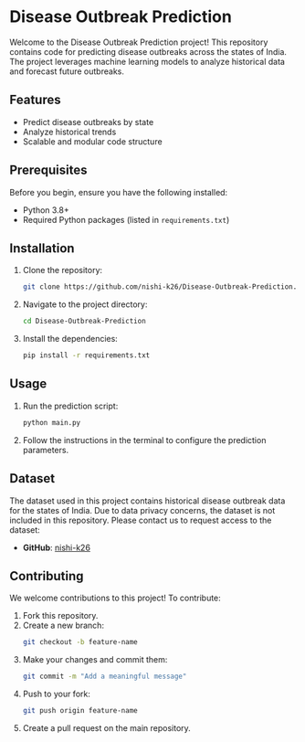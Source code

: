 # Disease Outbreak Prediction

Welcome to the Disease Outbreak Prediction project! This repository contains code for predicting disease outbreaks across the states of India. The project leverages machine learning models to analyze historical data and forecast future outbreaks.

## Features
- Predict disease outbreaks by state
- Analyze historical trends
- Scalable and modular code structure

## Prerequisites

Before you begin, ensure you have the following installed:
- Python 3.8+
- Required Python packages (listed in `requirements.txt`)

## Installation

1. Clone the repository:
   ```bash
   git clone https://github.com/nishi-k26/Disease-Outbreak-Prediction.git
   ```
2. Navigate to the project directory:
   ```bash
   cd Disease-Outbreak-Prediction
   ```
3. Install the dependencies:
   ```bash
   pip install -r requirements.txt
   ```

## Usage

1. Run the prediction script:
   ```bash
   python main.py
   ```
2. Follow the instructions in the terminal to configure the prediction parameters.

## Dataset

The dataset used in this project contains historical disease outbreak data for the states of India. Due to data privacy concerns, the dataset is not included in this repository. Please contact us to request access to the dataset:

- **GitHub**: [nishi-k26](https://github.com/nishi-k26)

## Contributing

We welcome contributions to this project! To contribute:
1. Fork this repository.
2. Create a new branch:
   ```bash
   git checkout -b feature-name
   ```
3. Make your changes and commit them:
   ```bash
   git commit -m "Add a meaningful message"
   ```
4. Push to your fork:
   ```bash
   git push origin feature-name
   ```
5. Create a pull request on the main repository.

